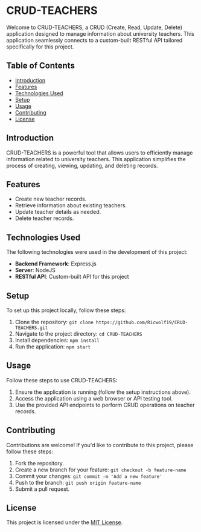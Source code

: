 # CRUD-TEACHERS

Welcome to CRUD-TEACHERS, a CRUD (Create, Read, Update, Delete) application designed to manage information about university teachers. This application seamlessly connects to a custom-built RESTful API tailored specifically for this project.

## Table of Contents

- [Introduction](#introduction)
- [Features](#features)
- [Technologies Used](#technologies-used)
- [Setup](#setup)
- [Usage](#usage)
- [Contributing](#contributing)
- [License](#license)

## Introduction

CRUD-TEACHERS is a powerful tool that allows users to efficiently manage information related to university teachers. This application simplifies the process of creating, viewing, updating, and deleting records.

## Features

- Create new teacher records.
- Retrieve information about existing teachers.
- Update teacher details as needed.
- Delete teacher records.

## Technologies Used

The following technologies were used in the development of this project:

- **Backend Framework**: Express.js
- **Server**: NodeJS
- **RESTful API**: Custom-built API for this project

## Setup

To set up this project locally, follow these steps:

1. Clone the repository: `git clone https://github.com/Ricwolf19/CRUD-TEACHERS.git`
2. Navigate to the project directory: `cd CRUD-TEACHERS`
3. Install dependencies: `npm install`
4. Run the application: `npm start`

## Usage

Follow these steps to use CRUD-TEACHERS:

1. Ensure the application is running (follow the setup instructions above).
2. Access the application using a web browser or API testing tool.
3. Use the provided API endpoints to perform CRUD operations on teacher records.

## Contributing

Contributions are welcome! If you'd like to contribute to this project, please follow these steps:

1. Fork the repository.
2. Create a new branch for your feature: `git checkout -b feature-name`
3. Commit your changes: `git commit -m 'Add a new feature'`
4. Push to the branch: `git push origin feature-name`
5. Submit a pull request.

## License

This project is licensed under the [MIT License](LICENSE).

